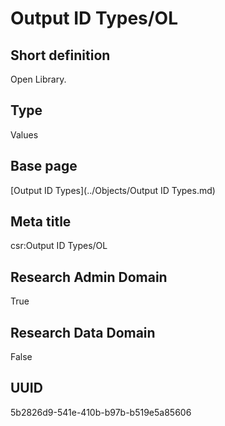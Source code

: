 # Output ID Types/OL
## Short definition
Open Library.
## Type
Values
## Base page
[Output ID Types](../Objects/Output ID Types.md)
## Meta title
csr:Output ID Types/OL
## Research Admin Domain
True
## Research Data Domain
False
## UUID
5b2826d9-541e-410b-b97b-b519e5a85606
